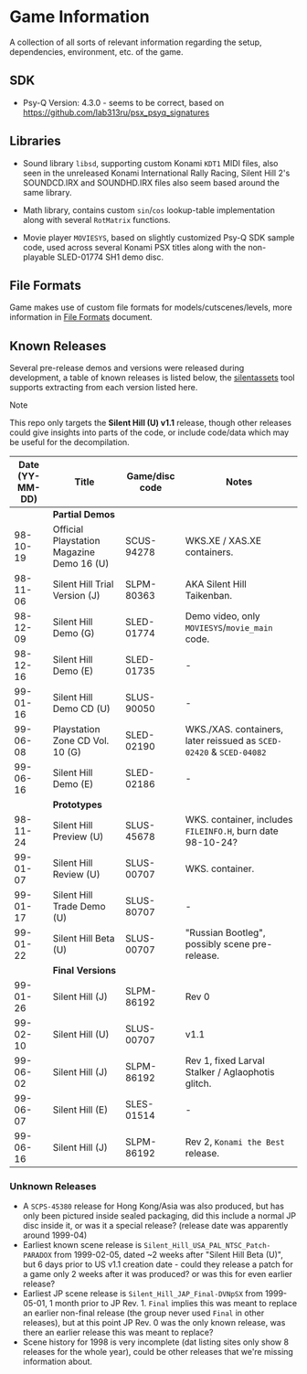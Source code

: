 # Game Information
A collection of all sorts of relevant information regarding the setup, dependencies, environment, etc. of the game.

## SDK

- Psy-Q Version: 4.3.0 - seems to be correct, based on https://github.com/lab313ru/psx_psyq_signatures

## Libraries

- Sound library `libsd`, supporting custom Konami `KDT1` MIDI files, also seen in the unreleased Konami International Rally Racing, Silent Hill 2's SOUNDCD.IRX and SOUNDHD.IRX files also seem based around the same library.

- Math library, contains custom `sin`/`cos` lookup-table implementation along with several `RotMatrix` functions.

- Movie player `MOVIESYS`, based on slightly customized Psy-Q SDK sample code, used across several Konami PSX titles along with the non-playable SLED-01774 SH1 demo disc.

## File Formats

Game makes use of custom file formats for models/cutscenes/levels, more information in [File Formats](/docs/File%20Formats.md) document.

## Known Releases

Several pre-release demos and versions were released during development, a table of known releases is listed below, the [silentassets](/tools/silentassets/extract.py) tool supports extracting from each version listed here.

> [!NOTE]  
> This repo only targets the **Silent Hill (U) v1.1** release, though other releases could give insights into parts of the code, or include code/data which may be useful for the decompilation.

| Date (YY-MM-DD) | Title | Game/disc code | Notes |
|-|-|-|-|
|  | **Partial Demos** |  |  |
| 98-10-19 | Official Playstation Magazine Demo 16 (U) | SCUS-94278 | WKS.XE / XAS.XE containers. |
| 98-11-06 | Silent Hill Trial Version (J) | SLPM-80363 | AKA Silent Hill Taikenban. |
| 98-12-09 | Silent Hill Demo (G) | SLED-01774 | Demo video, only `MOVIESYS`/`movie_main` code. |
| 98-12-16 | Silent Hill Demo (E) | SLED-01735 | - |
| 99-01-16 | Silent Hill Demo CD (U) | SLUS-90050 | - |
| 99-06-08 | Playstation Zone CD Vol. 10 (G) | SLED-02190 | WKS./XAS. containers, later reissued as `SCED-02420` & `SCED-04082` |
| 99-06-16 | Silent Hill Demo (E) | SLED-02186 | - |
|  | **Prototypes** |  |  |
| 98-11-24 | Silent Hill Preview (U) | SLUS-45678 | WKS. container, includes `FILEINFO.H`, burn date 98-10-24? |
| 99-01-07 | Silent Hill Review (U) | SLUS-00707 | WKS. container. |
| 99-01-17 | Silent Hill Trade Demo (U) | SLUS-80707 | - |
| 99-01-22 | Silent Hill Beta (U) | SLUS-00707 | "Russian Bootleg", possibly scene pre-release. |
|  | **Final Versions** |  |  |
| 99-01-26 | Silent Hill (J) | SLPM-86192 | Rev 0 |
| 99-02-10 | Silent Hill (U) | SLUS-00707 | v1.1 |
| 99-06-02 | Silent Hill (J) | SLPM-86192 | Rev 1, fixed Larval Stalker / Aglaophotis glitch. |
| 99-06-07 | Silent Hill (E) | SLES-01514 | - |
| 99-06-16 | Silent Hill (J) | SLPM-86192 | Rev 2, `Konami the Best` release. |

### Unknown Releases

- A `SCPS-45380` release for Hong Kong/Asia was also produced, but has only been pictured inside sealed packaging, did this include a normal JP disc inside it, or was it a special release? (release date was apparently around 1999-04)
- Earliest known scene release is `Silent_Hill_USA_PAL_NTSC_Patch-PARADOX` from 1999-02-05, dated ~2 weeks after "Silent Hill Beta (U)", but 6 days prior to US v1.1 creation date - could they release a patch for a game only 2 weeks after it was produced? or was this for even earlier release?
- Earliest JP scene release is `Silent_Hill_JAP_Final-DVNpSX` from 1999-05-01, 1 month prior to JP Rev. 1. `Final` implies this was meant to replace an earlier non-final release (the group never used `Final` in other releases), but at this point JP Rev. 0 was the only known release, was there an earlier release this was meant to replace?
- Scene history for 1998 is very incomplete (dat listing sites only show 8 releases for the whole year), could be other releases that we're missing information about.
